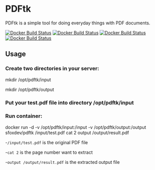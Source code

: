 # PDFtk

PDFtk is a simple tool for doing everyday things with PDF documents.

[![Docker Build Status](https://img.shields.io/docker/build/sfoxdev/pdftk.svg?style=flat-square)]()
[![Docker Build Status](https://img.shields.io/docker/automated/sfoxdev/pdftk.svg?style=flat-square)]()
[![Docker Build Status](https://img.shields.io/docker/pulls/sfoxdev/pdftk.svg?style=flat-square)]()
[![Docker Build Status](https://img.shields.io/docker/stars/sfoxdev/pdftk.svg?style=flat-square)]()

## Usage

### Create two directories in your server:

mkdir /opt/pdftk/input

mkdir /opt/pdftk/output

### Put your test.pdf file into directory /opt/pdftk/input

### Run container:

docker run -d -v /opt/pdftk/input:/input -v /opt/pdftk/output:/output sfoxdev/pdftk /input/test.pdf cat 2 output /output/result.pdf

-`/input/test.pdf` is the original PDF file

-`cat 2` is the page number want to extract

-`output /output/result.pdf` is the extracted output file
